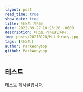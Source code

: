 ```yaml
---
layout: post
read_time: true
show_date: true
title: 테스트 게시글
date: 2022-09-27 10:23:20 -0600
description: 테스트 게시글입니다.
img: posts/20210228/MLLibrary.jpg
tags: [테스트]
author: ParkWonyeop
github: ParkWonyeop
---
```


## 테스트

테스트 게시글입니다.
